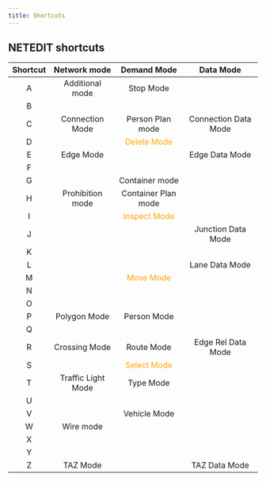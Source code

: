 ```yaml
---
title: Shortcuts
---
```


## NETEDIT shortcuts

| Shortcut | Network mode | Demand Mode | Data Mode |
|:---:|:---:|:-:|:---:|
| A | Additional mode | Stop Mode | |
| B | | | |
| C | Connection Mode | Person Plan mode | Connection Data Mode|
| D | | <span style="color:orange">Delete Mode</span> | |
| E | Edge Mode | | Edge Data Mode |
| F | | | |
| G | | Container mode |
| H | Prohibition mode | Container Plan mode | |
| I | | <span style="color:orange">Inspect Mode</span> | |
| J | | | Junction Data Mode |
| K |   |   |   |
| L |   |   | Lane Data Mode |
| M |   | <span style="color:orange">Move Mode</span> |   |
| N |   |   |   |
| O |   |   |   |
| P | Polygon Mode | Person Mode |   |
| Q |   |   |   |
| R | Crossing Mode | Route Mode | Edge Rel Data Mode |
| S |   | <span style="color:orange">Select Mode</span> |   |
| T | Traffic Light Mode | Type Mode |   |
| U |   |   |   |
| V |   | Vehicle Mode |   |
| W | Wire mode |   |   |
| X |   |   |   |
| Y |   |   |   |
| Z | TAZ Mode |   | TAZ Data Mode |